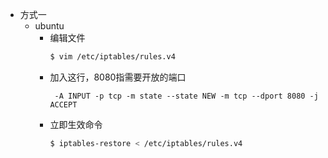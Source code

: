 - 方式一
  - ubuntu
    + 编辑文件
        ```bash
        $ vim /etc/iptables/rules.v4
        ```
    + 加入这行，8080指需要开放的端口
        ```vim
         -A INPUT -p tcp -m state --state NEW -m tcp --dport 8080 -j ACCEPT
        ```
    + 立即生效命令
        ```bash
        $ iptables-restore < /etc/iptables/rules.v4
        ```